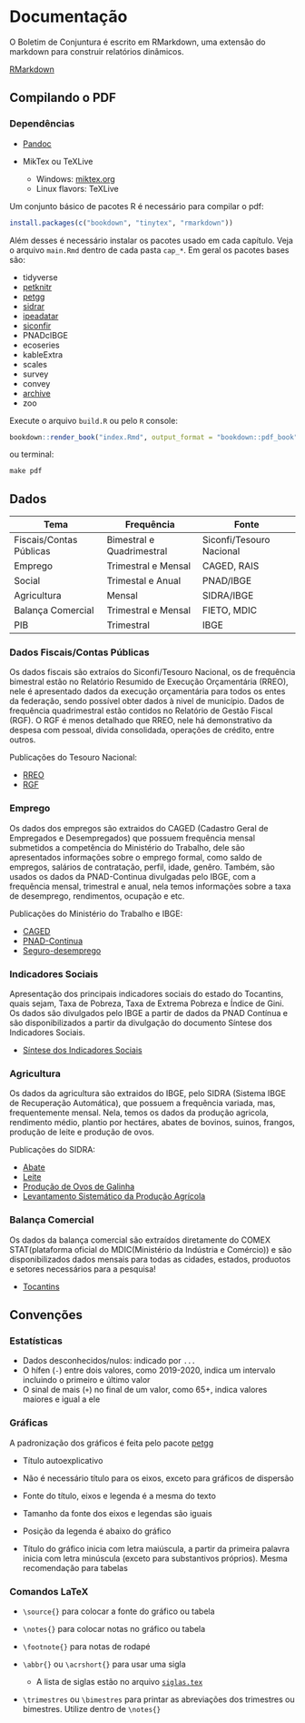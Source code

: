 # Documentação

O Boletim de Conjuntura é escrito em RMarkdown, uma extensão do markdown para construir relatórios dinâmicos.

[RMarkdown](rmarkdown.md)

## Compilando o PDF

### Dependências

- [Pandoc](https://pandoc.org/installing.html)
- MikTex ou TeXLive

  - Windows: [miktex.org](https://miktex.org/)
  - Linux flavors: TeXLive

Um conjunto básico de pacotes R é necessário para compilar o pdf:

```r
install.packages(c("bookdown", "tinytex", "rmarkdown"))
```

Além desses é necessário instalar os pacotes usado em cada capítulo. Veja o arquivo `main.Rmd` dentro de cada pasta `cap_*`. Em geral os pacotes bases são:

- tidyverse
- [petknitr](https://github.com/peteconomia/petknitr)
- [petgg](https://github.com/peteconomia/petgg)
- [sidrar](https://cran.r-project.org/web/packages/sidrar/index.html)
- [ipeadatar](https://cran.r-project.org/web/packages/ipeadatar/index.html)
- [siconfir](https://github.com/pedrocastroo/siconfir)
- PNADcIBGE
- ecoseries
- kableExtra
- scales
- survey
- convey
- [archive](https://github.com/jimhester/archive)
- zoo

Execute o arquivo `build.R` ou pelo `R` console:
```r
bookdown::render_book("index.Rmd", output_format = "bookdown::pdf_book")
```

ou terminal:
```
make pdf
```

## Dados

| Tema                    | Frequência                | Fonte                    |
| ----------------------- | ------------------------- | ------------------------ |
| Fiscais/Contas Públicas | Bimestral e Quadrimestral | Siconfi/Tesouro Nacional |
| Emprego                 | Trimestral e Mensal       | CAGED, RAIS              |
| Social                  | Trimestal e Anual         | PNAD/IBGE                |
| Agricultura             | Mensal                    | SIDRA/IBGE               |
| Balança Comercial       | Trimestral e Mensal       | FIETO, MDIC              |
| PIB                     | Trimestral                | IBGE                     |


### Dados Fiscais/Contas Públicas

Os dados fiscais são extraíos do Siconfi/Tesouro Nacional, os de frequência bimestral estão no Relatório Resumido de Execução Orçamentária (RREO), nele é apresentado dados da execução orçamentária para todos os entes da federação, sendo possível obter dados à nivel de município. Dados de frequência quadrimestral estão contidos no Relatório de Gestão Fiscal (RGF). O RGF é menos detalhado que RREO, nele há demonstrativo da despesa com pessoal, dívida consolidada, operações de crédito, entre outros.

Publicações do Tesouro Nacional:
* [RREO](https://www.tesourotransparente.gov.br/publicacoes/rreo-em-foco-estados-e-municipios/2020/16)
* [RGF](https://www.tesourotransparente.gov.br/publicacoes/rgf-em-foco-estados-e-municipios/2020/27?ano_selecionado=2020)

### Emprego
Os dados dos empregos são extraidos do CAGED (Cadastro Geral de Empregados e Desempregados) que possuem frequência mensal submetidos a competência do Ministério do Trabalho, dele são apresentados informações sobre o emprego formal, como saldo de empregos, salários de contratação, perfil, idade, genêro. Também, são usados os dados da PNAD-Continua divulgadas pelo IBGE, com a frequência mensal, trimestral e anual, nela temos informações sobre a taxa de desemprego, rendimentos, ocupação e etc.

Publicações do Ministério do Trabalho e IBGE:
* [CAGED](http://pdet.mte.gov.br/novo-caged)
* [PNAD-Continua](https://www.ibge.gov.br/estatisticas/sociais/trabalho/9171-pesquisa-nacional-por-amostra-de-domicilios-continua-mensal.html?=&t=o-que-e)
* [Seguro-desemprego](http://pdet.mte.gov.br/seguro-desemprego)

### Indicadores Sociais

Apresentação dos principais indicadores sociais do estado do Tocantins, quais sejam, Taxa de Pobreza, Taxa de Extrema Pobreza e Índice de Gini. Os dados são divulgados pelo IBGE a partir de dados da PNAD Contínua e são disponibilizados a partir da divulgação do documento Síntese dos Indicadores Sociais.

* [Síntese dos Indicadores Sociais](https://www.ibge.gov.br/estatisticas/sociais/protecao-social/9221-sintese-de-indicadores-sociais.html?=&t=o-que-e)

### Agricultura
Os dados da agricultura são extraidos do IBGE, pelo SIDRA (Sistema IBGE de Recuperação Automática), que possuem a frequência variada, mas, frequentemente mensal. Nela, temos os dados da produção agricola, rendimento médio, plantio por hectáres, abates de bovinos, suinos, frangos, produção de leite e produção de ovos.

Publicações do SIDRA:

* [Abate](https://sidra.ibge.gov.br/home/abate/brasil)
* [Leite](https://sidra.ibge.gov.br/home/leite/brasil)
* [Produção de Ovos de Galinha](https://sidra.ibge.gov.br/home/pog/brasil)
* [Levantamento Sistemático da Produção Agrícola](https://sidra.ibge.gov.br/home/lspa/brasil)


### Balança Comercial
Os dados da balança comercial são extraídos diretamente do COMEX STAT(plataforma oficial do MDIC(Ministério da Indústria e Comércio)) e são disponibilizados dados mensais para todas as cidades, estados, produotos e setores necessários para a pesquisa!

* [Tocantins](http://comexstat.mdic.gov.br/pt/comex-vis)

## Convenções

### Estatísticas

* Dados desconhecidos/nulos: indicado por `...`
* O hífen (`-`) entre dois valores, como 2019-2020, indica um intervalo incluindo o primeiro e último valor
* O sinal de mais (`+`) no final de um valor, como 65+, indica valores maiores e igual a ele

### Gráficas

A padronização dos gráficos é feita pelo pacote [petgg](https://github.com/peteconomia/petgg)

* Título autoexplicativo

* Não é necessário título para os eixos, exceto para gráficos de dispersão

* Fonte do título, eixos e legenda é a mesma do texto

* Tamanho da fonte dos eixos e legendas são iguais

* Posição da legenda é abaixo do gráfico

* Título do gráfico inicia com letra maiúscula, a partir da primeira palavra inicia com letra minúscula (exceto para substantivos próprios). Mesma recomendação para tabelas

### Comandos LaTeX

* `\source{}` para colocar a fonte do gráfico ou tabela
* `\notes{}` para colocar notas no gráfico ou tabela
* `\footnote{}` para notas de rodapé
* `\abbr{}` ou `\acrshort{}` para usar uma sigla
  * A lista de siglas estão no arquivo [`siglas.tex`](../tex/conteudo/siglas.tex)

* `\trimestres` ou `\bimestres` para printar as abreviações dos trimestres ou bimestres. Utilize dentro de `\notes{}`